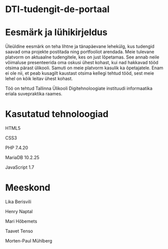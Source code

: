 # DTI-tudengit-de-portaal




# Eesmärk ja lühikirjeldus

Üleüldine eesmärk on teha lihtne ja tänapäevane lehekülg, kus tudengid saavad oma projekte postitada ning portfooliot arendada. Meie tulevane platvorm on aktuaalne tudengitele, kes on just lõpetamas. See annab neile võimaluse presenteerida oma oskusi ühest kohast, kui nad hakkavad tööd otsima pärast ülikooli. Samuti on meie platvorm kasulik ka õpetajatele. Enam ei ole nii, et peab kusagilt kaustast otsima kellegi tehtud tööd, sest meie lehel on kõik leitav ühest kohast. 

Töö on tehtud Tallinna Ülikooli Digitehnoloogiate instituudi informaatika eriala suvepraktika raames.

# Kasutatud tehnoloogiad

HTML5

CSS3

PHP 7.4.20

MariaDB 10.2.25

JavaScript 1.7

# Meeskond

Lika Berisvili

Henry Naptal

Mari Hõbemets 

Taavet Tenso

Morten-Paul Mühlberg

